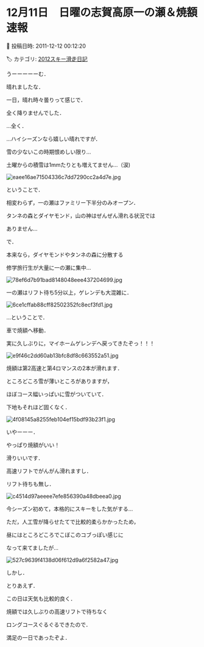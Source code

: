# 12月11日　日曜の志賀高原一の瀬＆焼額　速報

📅 投稿日時: 2011-12-12 00:12:20

🏷️ カテゴリ: [2012スキー滑走日記](cca3a0e9524e0203150f790b1fc3c71ad.md)

うーーーーーむ．


晴れましたな．


一日，晴れ時々曇りって感じで．


全く降りませんでした．


…全く．





…ハイシーズンなら嬉しい晴れですが．


雪の少ないこの時期恨めしい限り…


土曜からの積雪は1mmたりとも増えてません…（涙)




![eaee16ae71504336c7dd7290cc2a4d7e.jpg](images/eaee16ae71504336c7dd7290cc2a4d7e.jpg)







ということで．


相変わらず，一の瀬はファミリー下半分のみオープン．


タンネの森とダイヤモンド，山の神はぜんぜん滑れる状況では


ありません…





で．


本来なら，ダイヤモンドやタンネの森に分散する


修学旅行生が大量に一の瀬に集中…




![78ef6d7b91bad8148048eee437204699.jpg](images/78ef6d7b91bad8148048eee437204699.jpg)




一の瀬はリフト待ち5分以上，ゲレンデも大混雑に．




![6ce1cffab88cff82502352fc8ecf3fd1.jpg](images/6ce1cffab88cff82502352fc8ecf3fd1.jpg)







…ということで．


車で焼額へ移動．


実に久しぶりに，マイホームゲレンデへ戻ってきたぞっ！！！




![e9f46c2dd60ab13bfc8df8c663552a51.jpg](images/e9f46c2dd60ab13bfc8df8c663552a51.jpg)







焼額は第2高速と第4ロマンスの2本が滑れます．


ところどころ雪が薄いところがありますが，


ほぼコース幅いっぱいに雪がついていて．


下地もそれほど固くなく．




![4f08145a8255feb104ef15bdf93b23f1.jpg](images/4f08145a8255feb104ef15bdf93b23f1.jpg)







いやーーー．


やっぱり焼額がいい！


滑りいいです．


高速リフトでがんがん滑れますし．


リフト待ちも無し．




![c4514d97aeeee7efe856390a48dbeea0.jpg](images/c4514d97aeeee7efe856390a48dbeea0.jpg)







今シーズン初めて，本格的にスキーをした気がする…





ただ，人工雪が降らせたてで比較的柔らかかったため，


昼にはところどころでこぼこのコブっぽい感じに


なって来てましたが…




![527c9639f4138d06f612d9a6f2582a47.jpg](images/527c9639f4138d06f612d9a6f2582a47.jpg)







しかし．


とりあえず．


この日は天気も比較的良く．


焼額では久しぶりの高速リフトで待ちなく


ロングコースぐるぐるできたので．


満足の一日であったぞよ．
